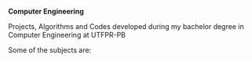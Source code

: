 **Computer Engineering**

Projects, Algorithms and Codes developed during my bachelor degree in Computer Engineering at UTFPR-PB

Some of the subjects are:
